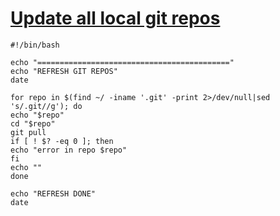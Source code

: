 # [Update all local git repos](http://linux.freeideas.cz/subdom/linux/update-all-local-git-repos/ "Permalink to Update all local git repos")

```
#!/bin/bash
 
echo "==========================================="
echo "REFRESH GIT REPOS"
date
 
for repo in $(find ~/ -iname '.git' -print 2>/dev/null|sed 's/.git//g'); do
echo "$repo"
cd "$repo"
git pull
if [ ! $? -eq 0 ]; then
echo "error in repo $repo"
fi
echo ""
done
 
echo "REFRESH DONE"
date
```
